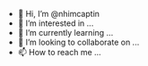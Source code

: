 - 👋 Hi, I’m @nhimcaptin
- 👀 I’m interested in ...
- 🌱 I’m currently learning ...
- 💞️ I’m looking to collaborate on ...
- 📫 How to reach me ...

<!---
nhimcaptin/nhimcaptin is a ✨ special ✨ repository because its `README.md` (this file) appears on your GitHub profile.
You can click the Preview link to take a look at your changes.
--->
